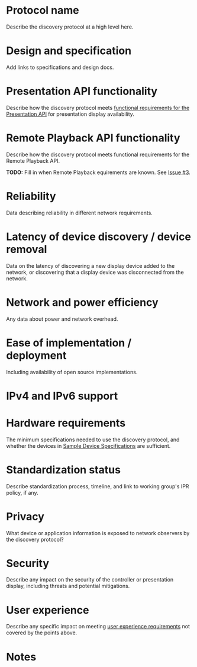 # Protocol name

Describe the discovery protocol at a high level here.

# Design and specification

Add links to specifications and design docs.

# Presentation API functionality

Describe how the discovery protocol meets
[functional requirements for the Presentation API](../requirements.md#presentation-display-availability)
for presentation display availability.

# Remote Playback API functionality

Describe how the discovery protocol meets functional requirements for the Remote
Playback API.

**TODO:** Fill in when Remote Playback equirements are known.
See [Issue #3](https://github.com/webscreens/openscreenprotocol/issues/3).

# Reliability

Data describing reliability in different network requirements.

# Latency of device discovery / device removal

Data on the latency of discovering a new display device added to the network, or
discovering that a display device was disconnected from the network.

# Network and power efficiency

Any data about power and network overhead.

# Ease of implementation / deployment

Including availability of open source implementations.

# IPv4 and IPv6 support

# Hardware requirements

The minimum specifications needed to use the discovery protocol, and whether
the devices in [Sample Device Specifications](../device_specs.md) are
sufficient.

# Standardization status

Describe standardization process, timeline, and link to working group's IPR
policy, if any.

# Privacy

What device or application information is exposed to network observers by the
discovery protocol?

# Security

Describe any impact on the security of the controller or presentation display,
including threats and potential mitigations.

# User experience

Describe any specific impact on
meeting [user experience requirements](../requirements.md#req-nf3-ux) not covered
by the points above.

# Notes
